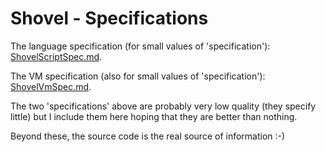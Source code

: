 <!-- -*- markdown -*- -->

# Shovel - Specifications

The language specification (for small values of 'specification'):
[ShovelScriptSpec.md](ShovelScriptSpec.md).

The VM specification (also for small values of 'specification'):
[ShovelVmSpec.md](ShovelVmSpec.md).

The two 'specifications' above are probably very low quality (they
specify little) but I include them here hoping that they are better
than nothing.

Beyond these, the source code is the real source of information :-)

